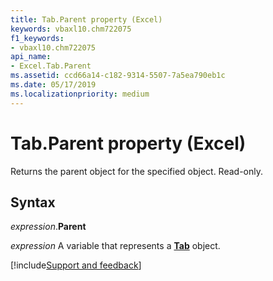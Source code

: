 ```yaml
---
title: Tab.Parent property (Excel)
keywords: vbaxl10.chm722075
f1_keywords:
- vbaxl10.chm722075
api_name:
- Excel.Tab.Parent
ms.assetid: ccd66a14-c182-9314-5507-7a5ea790eb1c
ms.date: 05/17/2019
ms.localizationpriority: medium
---
```



# Tab.Parent property (Excel)

Returns the parent object for the specified object. Read-only.


## Syntax

_expression_.**Parent**

_expression_ A variable that represents a **[Tab](Excel.Tab.md)** object.




[!include[Support and feedback](~/includes/feedback-boilerplate.md)]